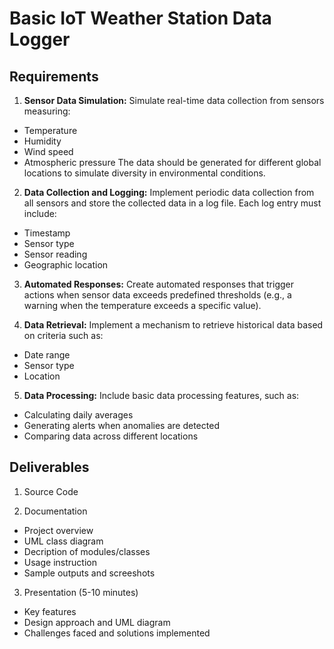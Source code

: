 # Basic IoT Weather Station Data Logger
## Requirements
1. **Sensor Data Simulation:** Simulate real-time data collection from sensors measuring:
- Temperature
- Humidity
- Wind speed
- Atmospheric pressure
The data should be generated for different global locations to simulate diversity in environmental conditions.

2. **Data Collection and Logging:** Implement periodic data collection from all sensors and store the collected data in a log file. Each log entry must include:
- Timestamp
- Sensor type
- Sensor reading
- Geographic location

3. **Automated Responses:** Create automated responses that trigger actions when sensor data exceeds predefined thresholds (e.g., a warning when the temperature exceeds a specific value).

4. **Data Retrieval:** Implement a mechanism to retrieve historical data based on criteria such as:
- Date range
- Sensor type
- Location

5. **Data Processing:** Include basic data processing features, such as:

- Calculating daily averages
- Generating alerts when anomalies are detected
- Comparing data across different locations



## Deliverables

1. Source Code

2. Documentation
- Project overview
- UML class diagram
- Decription of modules/classes
- Usage instruction
- Sample outputs and screeshots
3. Presentation (5-10 minutes)
- Key features
- Design approach and UML diagram
- Challenges faced and solutions implemented